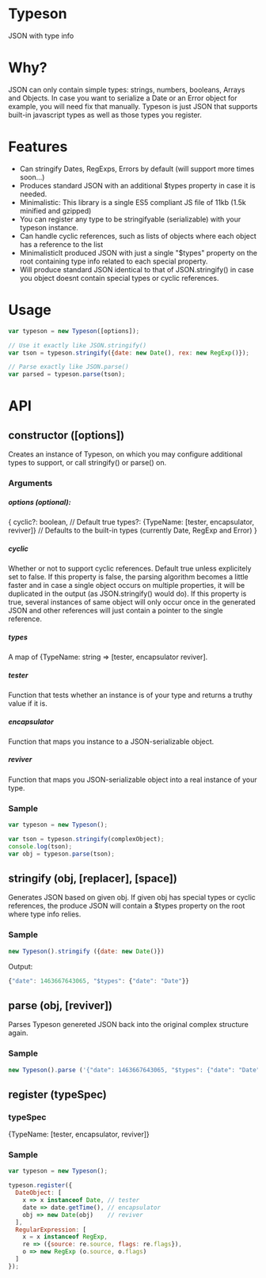 # Typeson
JSON with type info

# Why?
JSON can only contain simple types: strings, numbers, booleans, Arrays and Objects. In case you want to serialize a Date or an Error object for example, you will need fix that manually. Typeson is just JSON that supports built-in javascript types as well as those types you register.

# Features
* Can stringify Dates, RegExps, Errors by default (will support more times soon...)
* Produces standard JSON with an additional $types property in case it is needed.
* Minimalistic: This library is a single ES5 compliant JS file of 11kb (1.5k minified and gzipped)
* You can register any type to be stringifyable (serializable) with your typeson instance.
* Can handle cyclic references, such as lists of objects where each object has a reference to the list
* Minimalisticlt produced JSON with just a single "$types" property on the root containing type info related
  to each special property.
* Will produce standard JSON identical to that of JSON.stringify() in case you object doesnt contain special types or cyclic references.

# Usage
```js
var typeson = new Typeson([options]);

// Use it exactly like JSON.stringify()
var tson = typeson.stringify({date: new Date(), rex: new RegExp()});

// Parse exactly like JSON.parse()
var parsed = typeson.parse(tson);
```

# API

## constructor ([options])
Creates an instance of Typeson, on which you may configure additional types to support, or call stringify() or parse() on.

### Arguments
##### options (optional):
{
    cyclic?: boolean, // Default true
    types?: {TypeName: [tester, encapsulator, reviver]} // Defaults to the built-in types (currently Date, RegExp and Error)
}

##### cyclic
Whether or not to support cyclic references. Default true unless explicitely set to false. If this property is false, the parsing algorithm becomes a little faster and in case a single object occurs on multiple properties, it will be duplicated in the output (as JSON.stringify() would do). If this property is true, several instances of same object will only occur once in the generated JSON and other references will just contain a pointer to the single reference.

##### types
A map of {TypeName: string => [tester, encapsulator reviver].

##### tester
Function that tests whether an instance is of your type and returns a truthy value if it is.

##### encapsulator
Function that maps you instance to a JSON-serializable object.

##### reviver
Function that maps you JSON-serializable object into a real instance of your type.

### Sample
```js
var typeson = new Typeson();

var tson = typeson.stringify(complexObject);
console.log(tson);
var obj = typeson.parse(tson);

```

## stringify (obj, [replacer], [space])

Generates JSON based on given obj. If given obj has special types or cyclic references, the produce JSON will contain a $types property on the root where type info relies.

### Sample
```js
new Typeson().stringify ({date: new Date()})
```
Output:
```js
{"date": 1463667643065, "$types": {"date": "Date"}}
```

## parse (obj, [reviver])

Parses Typeson genereted JSON back into the original complex structure again.

### Sample
```js
new Typeson().parse ('{"date": 1463667643065, "$types": {"date": "Date"}}');
```

## register (typeSpec)

### typeSpec
{TypeName: [tester, encapsulator, reviver]}

### Sample

```js
var typeson = new Typeson();

typeson.register({
  DateObject: [
    x => x instanceof Date, // tester
    date => date.getTime(), // encapsulator
    obj => new Date(obj)    // reviver
  ],
  RegularExpression: [
    x = x instanceof RegExp,
    re => ({source: re.source, flags: re.flags}),
    o => new RegExp (o.source, o.flags)
  ]
});
```

